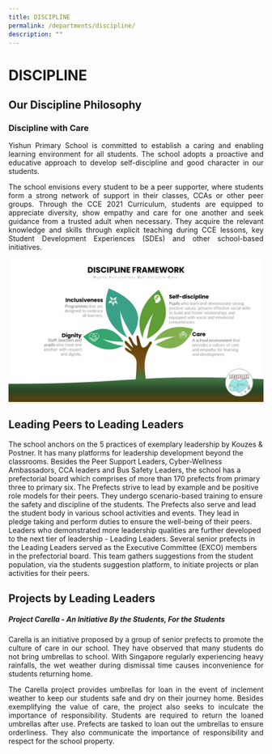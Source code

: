 ```yaml
---
title: DISCIPLINE
permalink: /departments/discipline/
description: ""
---
```

# DISCIPLINE

## **Our Discipline Philosophy**

### Discipline with Care

<p style="text-align: justify;">Yishun Primary School is committed to establish a caring and enabling learning environment for all students. The school adopts a proactive and educative approach to develop self-discipline and good character in our students.  </p>

<p style="text-align: justify;">The school envisions every student to be a peer supporter, where students form a strong network of support in their classes, CCAs or other peer groups. Through the CCE 2021 Curriculum, students are equipped to appreciate diversity, show empathy and care for one another and seek guidance from a trusted adult when necessary. They acquire the relevant knowledge and skills through explicit teaching during CCE lessons, key Student Development Experiences (SDEs) and other school-based initiatives.</p>

![](/images/Departments/DISCIPLINE/DM1.png)

## Leading Peers to Leading Leaders

The school anchors on the 5 practices of exemplary leadership by Kouzes & Postner. It has many platforms for leadership development beyond the classrooms. Besides the Peer Support Leaders, Cyber-Wellness Ambassadors, CCA leaders and Bus Safety Leaders, the school has a prefectorial board which comprises of more than 170 prefects from primary three to primary six. The Prefects strive to lead by example and be positive role models for their peers. They undergo scenario-based training to ensure the safety and discipline of the students. The Prefects also serve and lead the student body in various school activities and events. They lead in pledge taking and perform duties to ensure the well-being of their peers.   
Leaders who demonstrated more leadership qualities are further developed to the next tier of leadership - Leading Leaders. Several senior prefects in the Leading Leaders served as the Executive Committee (EXCO) members in the prefectorial board. This team gathers suggestions from the student population, via the students suggestion platform, to initiate projects or plan activities for their peers.

## Projects by Leading Leaders

##### Project Carella - An Initiative By the Students, For the Students

<p style="text-align: justify;">Carella is an initiative proposed by a group of senior prefects to promote the culture of care in our school. They have observed that many students do not bring umbrellas to school. With Singapore regularly experiencing heavy rainfalls, the wet weather during dismissal time causes inconvenience for students returning home.</p>

<p style="text-align: justify;">The Carella project provides umbrellas for loan in the event of inclement weather to keep our students safe and dry on their journey home. Besides exemplifying the value of care, the project also seeks to inculcate the importance of responsibility. Students are required to return the loaned umbrellas after use. Prefects are tasked to loan out the umbrellas to ensure orderliness. They also communicate the importance of responsibility and respect for the school property.</p>